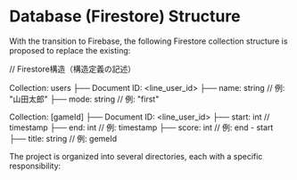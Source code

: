 # Database (Firestore) Structure

With the transition to Firebase, the following Firestore collection structure is proposed to replace the existing:

// Firestore構造（構造定義の記述）

Collection: users
├── Document ID: <line_user_id>
    ├── name: string        // 例: "山田太郎"
    ├── mode: string        // 例: "first"

Collection: [gameId]
├── Document ID: <line_user_id>
    ├── start: int        // timestamp
    ├── end: int        // 例: timestamp
    ├── score: int        // 例: end - start
    ├── title: string        // 例: gemeId

The project is organized into several directories, each with a specific responsibility: